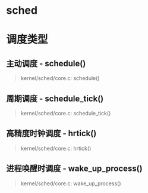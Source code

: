 sched
=====


# 调度类型

## 主动调度 - schedule()

> kernel/sched/core.c: schedule()


## 周期调度 - schedule_tick()

> kernel/sched/core.c: schedule_tick()


## 高精度时钟调度 - hrtick()

> kernel/sched/core.c: hrtick()


## 进程唤醒时调度 - wake_up_process()

> kernel/sched/core.c: wake_up_process()
